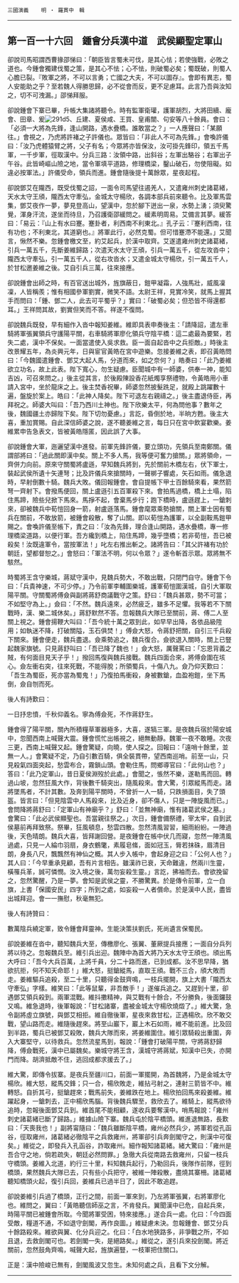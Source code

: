 

`三國演義`　　`明 ‧ 羅貫中　輯`

* * *

## 第一百一十六回　鍾會分兵漢中道　武侯顯聖定軍山

卻說司馬昭謂西曹掾邵悌曰：「朝臣皆言蜀未可伐，是其心怯；若使強戰，必敗之道也。今鍾會獨建伐蜀之策，是其心不怯；心不怯，則破蜀必矣；蜀既破，則蜀人心膽已裂。『敗軍之將，不可以言勇；亡國之大夫，不可以圖存』。會即有異志，蜀人安能助之乎？至若魏人得勝思歸，必不從會而反，更不足慮耳。此言乃吾與汝知之，切不可洩漏。」邵悌拜服。

卻說鍾會下寨已畢，升帳大集諸將聽令。時有監軍衛瓘，護軍胡烈，大將田續、龐會、田章、爰![291d5](../../imgs/291d5.gif)、丘建、夏侯咸、王買、皇甫闓、句安等八十餘員。會曰：「必須一大將為先鋒，逢山開路，遇水疊橋。誰敢當之？」一人應聲曰：「某願往。」會視之，乃虎將許褚之子許儀也。眾皆曰：「非此人不可為先鋒。」會喚許儀曰：「汝乃虎體猿臂之將，父子有名；今眾將亦皆保汝，汝可掛先鋒印，領五千馬軍，一千步軍，徑取漢中。分兵三路：汝領中路，出斜谷；左軍出駱谷；右軍出子午谷。此皆崎嶇山險之地，當令軍填平道路，修理橋梁，鑿山破石，勿使阻礙。如違必按軍法。」許儀受命，領兵而進。鍾會隨後提十萬餘眾，星夜起程。

卻說鄧艾在隴西，既受伐蜀之詔，一面令司馬望往遏羌人，又遣雍州刺史諸葛緒，天水太守王頎，隴西太守牽弘，金城太守楊欣，各調本部兵前來聽令。比及軍馬雲集，鄧艾夜作一夢，夢見登高山，望漢中，忽於腳下迸出一泉，水勢上湧；須臾驚覺，渾身汗流，遂坐而待旦，乃召護衛邵緩問之。緩素明周易。艾備言其夢。緩答曰：「易云：『山上有水曰蹇。蹇卦者，利西南不利東北。』孔子云：『蹇利西南，往有功也；不利東北，其道窮也。』將軍此行，必然克蜀。但可惜蹇滯不能還。」艾聞言，愀然不樂。忽鍾會檄文至，約艾起兵，於漢中取齊。艾遂遣雍州刺史諸葛緒，引兵一萬五千，先斷姜維歸路；次遣天水太守王頎，引兵一萬五千，從左攻沓中；隴西太守牽弘，引一萬五千人，從右攻沓水；又遣金城太守楊欣，引一萬五千人，於甘松邀姜維之後。艾自引兵三萬，往來接應。

卻說鍾會出師之時，有百官送出城外，旌旗蔽日，鎧甲凝霜，人強馬壯，威風凜凜，人皆稱羨；惟有相國參軍劉實，微笑不語。太尉王祥，見實冷笑，就馬上握其手而問曰：「鍾、鄧二人，此去可平蜀乎？」實曰：「破蜀必矣；但恐皆不得還都耳。」王祥問其故，劉實但笑而不答。祥遂不復問。

卻說魏兵既發，早有細作入沓中報知姜維。維即具表申奏後主：「請降詔，遣左車騎將軍張翼領兵守護陽平關，右車騎將軍廖化領兵守陰平橋：這二處最為要緊，若失二處，漢中不保矣。一面當遣使入吳求救。臣一面自起沓中之兵拒敵。」時後主改景耀五年，為炎興元年，日與宦官黃皓在宮中遊樂。忽接姜維之表，即召黃皓問曰：「今魏國遣鍾會、鄧艾大起人馬，分道而來，如之奈何？」皓奏曰：「此乃姜維欲立功名，故上此表。陛下寬心，勿生疑慮。臣聞城中有一師婆，供奉一神，能知吉凶，可召來問之。」後主從其言，於後殿陳設香花紙燭享祭禮物，令黃皓用小車請入宮中，坐於龍床之上。後主焚香祝畢，師婆忽然披髮跣足，就殿上跳躍數十遍，盤旋於案上。皓曰：「此神人降矣。陛下可退左右親禱之。」後主盡退侍臣，再拜祝之。師婆大叫曰：「吾乃西川土神也。陛下欣樂太平，何為問他事？數年之後，魏國疆土亦歸陛下矣。陛下切勿憂慮。」言訖，昏倒於地，半晌方甦。後主大喜，重加賞賜。自此深信師婆之說，遂不聽姜維之言，每日只在宮中飲宴歡樂。姜維累申告急表文，皆被黃皓隱匿，因此誤了大事。

卻說鍾會大軍，迤邐望漢中進發。前軍先鋒許儀，要立頭功，先領兵至南鄭關。儀謂部將曰：「過此關即漢中矣。關上不多人馬，我等便可奮力搶關。」眾將領命，一齊併力向前。原來守關蜀將盧遜，早知魏兵將到，先於關前木橋左右，伏下軍士，裝起武侯所遺十矢連弩；比及許儀兵來搶關時，一聲梆子響處，矢石如雨。儀急退時，早射倒數十騎。魏兵大敗。儀回報鍾會。會自提帳下甲士百餘騎來看，果然箭弩一齊射下。會撥馬便回，關上盧遜引五百軍殺下來。會拍馬過橋，橋上土塌，陷住馬蹄，險些兒掀下馬來。馬掙不起，會棄馬步行；跑下橋時，盧遜趕上，一鎗刺來，卻被魏兵中荀愷回身一箭，射盧遜落馬。鍾會麾眾乘勢搶關，關上軍士因有蜀兵在關前，不敢放箭，被鍾會殺散，奪了山關。即以荀愷為護軍，以全副鞍馬鎧甲賜之。會喚許儀至帳下，責之曰：「汝為先鋒，理合逢山開路，遇水疊橋，專一修理橋梁道路，以便行軍。吾方纔到橋上，陷住馬蹄，幾乎墮橋；若非荀愷，吾已被殺矣！汝既違軍令，當按軍法！」叱左右推出斬之。諸將告曰：「其父許褚有功於朝廷，望都督恕之。」會怒曰：「軍法不明，何以令眾？」遂令斬首示眾。眾將無不駭然。

時蜀將王含守樂城，蔣斌守漢中，見魏兵勢大，不敢出戰，只閉門自守。鍾會下令曰：「兵貴神速，不可少停。」乃令前軍李輔圍樂城，護軍荀愷圍漢城，自引大軍取陽平關。守關蜀將傅僉與副將蔣舒商議戰守之策。舒曰：「魏兵甚眾，勢不可當；不如堅守為上。」僉曰：「不然。魏兵遠來，必然疲乏，雖多不足懼。我等若不下關戰時，漢、樂二城休矣。」蔣舒默然不答。忽報魏兵大隊已至關前，蔣、傅二人至關上視之。鍾會揚鞭大叫曰：「吾今統十萬之眾到此，如早早出降，各依品級陞用；如執迷不降，打破關隘，玉石俱焚！」傅僉大怒，令蔣舒把關，自引三千兵殺下關來。鍾會便走，魏兵盡退。僉乘勢追之，魏兵復合。僉欲退入關時，關上已豎起魏家旗號。只見蔣舒叫曰：「吾已降了魏也！」僉大怒，厲聲罵曰：「忘恩背義之賊，有何面目見天子乎！」撥回馬復與魏兵接戰。魏兵四面合來，將傅僉圍在垓心。僉左衝右突，往來死戰，不能得脫；所領蜀兵，十傷八九。僉乃仰天歎曰：「吾生為蜀臣，死亦當為蜀鬼！」乃復拍馬衝殺，身被數鎗，血盈袍鎧，坐下馬倒，僉自刎而死。

後人有詩歎曰：

一日抒忠憤，千秋仰義名。寧為傅僉死，不作蔣舒生。

鍾會得了陽平關，關內所積糧草軍器極多，大喜，遂犒三軍。是夜魏兵宿於陽安城中，忽聞西南上喊聲大震。鍾會慌忙出帳視之，絕無動靜。魏軍一夜不敢睡。次夜三更，西南上喊聲又起。鍾會驚疑，向曉，使人探之。回報曰：「遠哨十餘里，並無一人。」會驚疑不定，乃自引數百騎，俱全裝貫帶，望西南巡哨。前至一山，只見殺氣四面突起，愁雲布合，霧鎖山頭。會勒住馬，問鄉導官曰：「此何山也？」答曰：「此乃定軍山，昔日夏侯淵歿於此處。」會聞之，悵然不樂，遂勒馬而回。轉過山坡，忽然狂風大作，背後數千騎突出，隨風殺來。會大驚，引眾縱馬而走。諸將墜馬者，不計其數。及奔到陽平關時，不曾折一人一騎，只跌損面目，失了頭盔。皆言曰：「但見陰雲中人馬殺來，比及近身，卻不傷人，只是一陣旋風而已。」會問降將蔣舒曰：「定軍山有神廟乎？」舒曰：「並無神廟，惟有諸葛武侯之墓。」會驚曰：「此必武侯顯聖也。吾當親往祭之。」次日，鍾會備祭禮，宰太牢，自到武侯墓前再拜致祭。祭畢，狂風頓息，愁雲四散。忽然清風習習，細雨紛紛。一陣過後，天色晴朗。魏兵大喜，皆拜謝回營。是夜鍾會在帳中伏几而寢，忽然一陣清風過處，只見一人綸巾羽扇，身衣鶴氅，素履皂絛，面如冠玉，脣若抹硃，眉清目朗，身長八尺，飄飄然有神仙之概。其人步入帳中，會起身迎之曰：「公何人也？」其人曰：「今早重承見顧，吾有片言相告。雖漢祚已衰，天命難違，然兩川生靈，橫罹兵革，誠可憐憫。汝入境之後，萬勿妄殺生靈。」言訖，拂袖而去。會欲挽留之，忽然驚醒，乃是一夢。會知是武侯之靈，不勝驚異。於是傳令前軍，立一白旗，上書「保國安民」四字；所到之處，如妄殺一人者償命。於是漢中人民，盡皆出城拜迎。會一一撫慰，秋毫無犯。

後人有詩贊曰：

數萬陰兵繞定軍，致令鍾會拜靈神。生能決策扶劉氏，死尚遺言保蜀民。

卻說姜維在沓中，聽知魏兵大至，傳檄廖化、張翼、董厥提兵接應；一面自分兵列將以待之。忽報魏兵至。維引兵出迎。魏陣中為首大將乃天水太守王頎也。頎出馬大呼曰：「吾今大兵百萬，上將千員，分二十路而進，已到成都。汝不思早降，猶欲抗拒，何不知天命耶！」維大怒，挺鎗縱馬，直取王頎。戰不三合，頎大敗而走。姜維驅兵追殺，至二十里，只聽得金鼓齊鳴，一枝兵擺開，旗上大書「隴西太守牽弘」字樣。維笑曰：「此等鼠輩，非吾敵手！」遂催兵追之。又趕到十里，卻遇鄧艾領兵殺到。兩軍混戰。維抖擻精神，與艾戰有十餘合，不分勝負，後面鑼鼓又鳴。維急退時，後軍報說：「甘松諸寨，盡被金城太守楊欣燒燬了。」維大驚，急令副將虛立旗號，與鄧艾相拒。維自徹後軍，星夜來救甘松，正遇楊欣。欣不敢交戰，望山路而走。維隨後趕來。將至山巖下，巖上木石如雨，維不能前進。比及回到半路，蜀兵已被鄧艾殺敗，魏兵大隊而來，將姜維圍住。維引眾騎殺出重圍，奔入大寨堅守，以待救兵。忽然流星馬到，報說：「鍾會打破陽平關，守將蔣舒歸降，傅僉戰死，漢中已屬魏矣。樂城守將王含，漢城守將蔣斌，知漢中已失，亦開門而降。胡濟抵敵不住，逃回成都求援去了。」

維大驚，即傳令拔寨。是夜兵至疆川口，前面一軍擺開，為首魏將，乃是金城太守楊欣。維大怒，縱馬交鋒；只一合，楊欣敗走，維拈弓射之，連射三箭皆不中。維轉怒。自折其弓，挺鎗趕來；戰馬前失，姜維跌在地上。楊欣拍回馬來殺姜維。維躍起身，一鎗刺去，正中楊欣馬腦。背後魏兵驟至，救欣去了。維騎上，縱馬欲待追時，忽報後面鄧艾兵到。維首尾不能相顧，遂收兵要奪漢中。哨馬報說：「雍州刺史諸葛緒已斷了歸路。」維據山險下寨。魏兵屯於陰平橋頭。維進退無路，長歎曰：「天喪我也！」副將甯隨曰：「魏兵雖斷陰平橋，雍州必然兵少，將軍若從孔函谷，徑取雍州，諸葛緒必徹陰平之兵救雍州，將軍卻引兵奔劍閣守之，則漢中可復矣。」維從之，即發兵入孔函谷，詐取雍州。細作報知諸葛緒。緒大驚曰：「雍州是吾合守之地，倘若疏失，朝廷必然問罪。」急徹大兵從南路去救雍州，只留一枝兵守橋頭。姜維入北道，約行三十里，料知魏兵起行，乃勒回兵，後隊作前隊，徑到橋頭，果然魏兵大隊已去，只有些小兵把守，被維一陣殺散，盡燒其寨柵。諸葛緒聽知橋頭火起，復引兵回，姜維兵已過半日了，因此不敢追趕。

卻說姜維引兵過了橋頭，正行之間，前面一軍來到，乃左將軍張翼，右將軍廖化也。維問之，翼曰：「黃皓聽信師巫之言，不肯發兵。翼聞漢中已危，自起兵來，時陽平關已被鍾會所取。今聞將軍受困，特來接應。」遂合兵一處。化曰：「今四面受敵，糧道不通，不如退守劍閣，再作良圖。」維疑慮未決。忽報鍾會、鄧艾分兵十餘路殺來。維欲與翼、化分兵迎之。化曰：「白水地狹路多，非爭戰之所，不如且退，去救劍閣可也。若劍閣一失，是絕路矣。」維從之，遂引兵來投劍閣。將近關前，忽然鼓角齊鳴，喊聲大起，旌旗遍豎，一枝軍把住關口。

正是：漢中險峻已無有，劍閣風波又忽生。未知何處之兵，且看下文分解。

* * *

